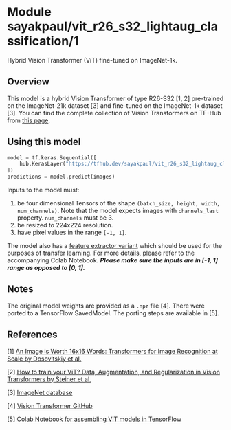 # Module sayakpaul/vit_r26_s32_lightaug_classification/1

Hybrid Vision Transformer (ViT) fine-tuned on ImageNet-1k.

<!-- asset-path: https://storage.googleapis.com/flowers-experimental/R26_S_32-i21k-300ep-lr_0.001-aug_light0-wd_0.03-do_0.1-sd_0.1--imagenet2012-steps_20k-lr_0.03-res_224.tar.gz  -->
<!-- task: image-classification -->
<!-- network-architecture: vit -->
<!-- format: saved_model_2 -->
<!-- fine-tunable: true -->
<!-- license: apache-2.0 -->
<!-- colab: https://colab.research.google.com/github/sayakpaul/ViT-jax2tf/blob/main/classification.ipynb -->


## Overview

This model is a hybrid Vision Transformer of type R26-S32 [1, 2] pre-trained on the ImageNet-21k dataset [3] and fine-tuned on the
ImageNet-1k dataset [3]. You can find the complete
collection of Vision Transformers on TF-Hub from [this page](https://tfhub.dev/sayakpaul/collections/vision_transformer/1).

## Using this model

```python
model = tf.keras.Sequential([
    hub.KerasLayer("https://tfhub.dev/sayakpaul/vit_r26_s32_lightaug_classification/1")
])
predictions = model.predict(images) 
```

Inputs to the model must:

1. be four dimensional Tensors of the shape `(batch_size, height, width, num_channels)`. Note that the model expects images with  `channels_last`  property. `num_channels` must be 3. 
2. be resized to 224x224 resolution.
3. have pixel values in the range `[-1, 1]`.

The model also has a [feature extractor variant](https://tfhub.dev/sayakpaul/vit_r26_s32_lightaug_fe/1) which should be used for the purposes of transfer learning. For more details, please refer to the accompanying Colab Notebook. _**Please make sure the inputs are in [-1, 1] range as opposed to [0, 1].**_

## Notes

The original model weights are provided as a `.npz` file [4]. There were ported to a TensorFlow SavedModel. The porting steps are available in [5].

## References

[1] [An Image is Worth 16x16 Words: Transformers for Image Recognition at Scale by Dosovitskiy et al.](https://arxiv.org/abs/2010.11929) 

[2] [How to train your ViT? Data, Augmentation, and Regularization in Vision Transformers by Steiner et al.](https://arxiv.org/abs/2106.10270)

[3] [ImageNet database](https://www.image-net.org/challenges/LSVRC/2012/index.php)  

[4] [Vision Transformer GitHub](https://github.com/google-research/vision_transformer)

[5] [Colab Notebook for assembling ViT models in TensorFlow](https://colab.research.google.com/github/sayakpaul/ViT-jax2tf/blob/main/conversion.ipynb)